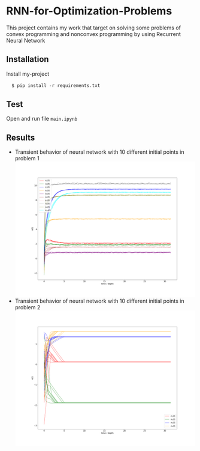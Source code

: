 # RNN-for-Optimization-Problems
This project contains my work that target on solving some problems of convex programming and nonconvex programming by using Recurrent Neural Network

## Installation 

Install my-project

```python 
  $ pip install -r requirements.txt
```
## Test
Open and run file `main.ipynb`

## Results
- Transient behavior of neural network with 10 different initial points in problem 1
![Architecture](result1.png)
- Transient behavior of neural network with 10 different initial points in problem 2
![Architecture](result.png)
